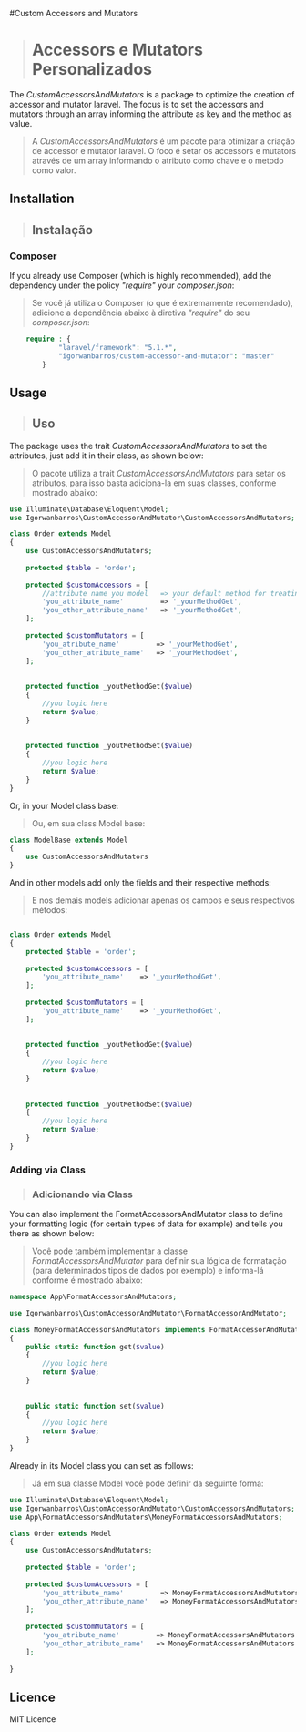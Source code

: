 #Custom Accessors and Mutators
># Accessors e Mutators Personalizados


The _CustomAccessorsAndMutators_ is a package to optimize the creation of accessor and mutator laravel. 
The focus is to set the accessors and mutators through an array informing the attribute as key and the method as value.

> A _CustomAccessorsAndMutators_ é um pacote para otimizar a criação de accessor e mutator laravel. 
> O foco é setar os accessors e mutators através de um array informando o atributo como chave e o metodo como valor. 

 
## Installation
>## Instalação


### Composer


If you already use Composer (which is highly recommended), add the dependency under the policy *"require"* your _composer.json_:


> Se você já utiliza o Composer (o que é extremamente recomendado), adicione a dependência abaixo à diretiva *"require"* do seu _composer.json_:

```php
    require : {
            "laravel/framework": "5.1.*",
            "igorwanbarros/custom-accessor-and-mutator": "master"
        }
```


## Usage
>## Uso


The package uses the trait _CustomAccessorsAndMutators_ to set the attributes, just add it in their class, as shown below:

> O pacote utiliza a trait _CustomAccessorsAndMutators_ para setar os atributos, para isso basta adiciona-la em suas classes, conforme mostrado abaixo:


```php
use Illuminate\Database\Eloquent\Model;
use Igorwanbarros\CustomAccessorAndMutator\CustomAccessorsAndMutators;

class Order extends Model
{
    use CustomAccessorsAndMutators;
    
    protected $table = 'order';
    
    protected $customAccessors = [
        //attribute name you model   => your default method for treating this type of data
        'you_attribute_name'         => '_yourMethodGet',
        'you_other_attribute_name'   => '_yourMethodGet',
    ];
    
    protected $customMutators = [
        'you_atribute_name'         => '_yourMethodGet',
        'you_other_atribute_name'   => '_yourMethodGet',
    ];
    
    
    protected function _youtMethodGet($value)
    {
        //you logic here
        return $value;
    }
    
    
    protected function _youtMethodSet($value)
    {
        //you logic here
        return $value;
    }
}
```


Or, in your Model class base:

> Ou, em sua class Model base:


```php
class ModelBase extends Model 
{
    use CustomAccessorsAndMutators
}
```


And in other models add only the fields and their respective methods:

> E nos demais models adicionar apenas os campos e seus respectivos métodos:


```php

class Order extends Model
{
    protected $table = 'order';
    
    protected $customAccessors = [
        'you_attribute_name'    => '_yourMethodGet',
    ];
    
    protected $customMutators = [
        'you_attribute_name'    => '_yourMethodGet',
    ];
    
    
    protected function _youtMethodGet($value)
    {
        //you logic here
        return $value;
    }
    
    
    protected function _youtMethodSet($value)
    {
        //you logic here
        return $value;
    }
}
```


### Adding via Class
>### Adicionando via Class

You can also implement the FormatAccessorsAndMutator class to define your formatting logic (for certain types of data for example) and tells you there as shown below:

> Você pode também implementar a classe _FormatAccessorsAndMutator_ para definir sua lógica de formatação 
> (para determinados tipos de dados por exemplo) e informa-lá conforme é mostrado abaixo:


```php
namespace App\FormatAccessorsAndMutators;

use Igorwanbarros\CustomAccessorAndMutator\FormatAccessorAndMutator;

class MoneyFormatAccessorsAndMutators implements FormatAccessorAndMutator
{
    public static function get($value)
    {
        //you logic here
        return $value;
    }
    
    
    public static function set($value)
    {
        //you logic here
        return $value;
    }
}
```


Already in its Model class you can set as follows:

> Já em sua classe Model você pode definir da seguinte forma:


```php
use Illuminate\Database\Eloquent\Model;
use Igorwanbarros\CustomAccessorAndMutator\CustomAccessorsAndMutators;
use App\FormatAccessorsAndMutators\MoneyFormatAccessorsAndMutators;

class Order extends Model
{
    use CustomAccessorsAndMutators;
    
    protected $table = 'order';
    
    protected $customAccessors = [
        'you_attribute_name'         => MoneyFormatAccessorsAndMutators::class,
        'you_other_attribute_name'   => MoneyFormatAccessorsAndMutators::class,
    ];
    
    protected $customMutators = [
        'you_atribute_name'         => MoneyFormatAccessorsAndMutators::class,
        'you_other_atribute_name'   => MoneyFormatAccessorsAndMutators::class,
    ];
    
}
```


## Licence

MIT Licence